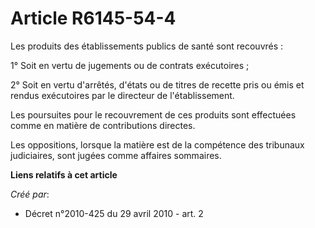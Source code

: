 # Article R6145-54-4

Les produits des établissements publics de santé sont recouvrés : 

1° Soit en vertu de jugements ou de contrats exécutoires ; 

2° Soit en vertu d'arrêtés, d'états ou de titres de recette pris ou émis et rendus exécutoires par le directeur de
l'établissement. 

Les poursuites pour le recouvrement de ces produits sont effectuées comme en matière de contributions directes. 

Les oppositions, lorsque la matière est de la compétence des tribunaux judiciaires, sont jugées comme affaires sommaires.

**Liens relatifs à cet article**

_Créé par_:

  - Décret n°2010-425 du 29 avril 2010 - art. 2
